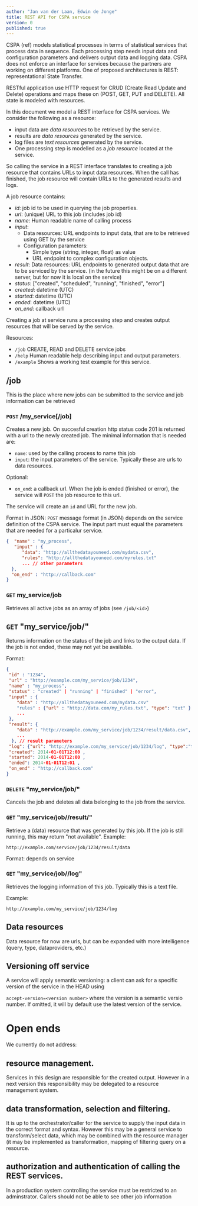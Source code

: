 ```yaml
---
author: "Jan van der Laan, Edwin de Jonge"
title: REST API for CSPA service
version: 0
published: true
---
```


CSPA (ref) models statistical processes in terms of statistical services that process data in sequence. Each processing step needs input data and configuration parameters and delivers output data and logging data. CSPA does not enforce an interface for services because the partners are working on different platforms. One of proposed architectures is REST: representational State Transfer. 

RESTful application use HTTP request for CRUD (Create Read Update and Delete) operations and maps these on (POST, GET, PUT and DELETE). All state is modeled with resources.

In this document we model a REST interface for CSPA services.
We consider the following as a resource:

- input data are *data resources* to be retrieved by the service.
- results are *data resources* generated by the service.
- log files are *text resources* generated by the service.
- One processing step is modelled as a *job resource* located at the service.

So calling the service in a REST interface translates to creating a job resource that contains URLs to input data resources. When the call has finished, the job resource will contain URLs to the generated results and logs.

A job resource contains:
- *id*: job id to be used in querying the job properties.
- *url*: (unique) URL to this job (includes job id)
- *name*: Human readable name of calling process
- *input*:
	- Data resources: URL endpoints to input data, that are to be retrieved using GET by 
	the service
	- Configuration parameters: 
    	- Simple type (string, integer, float) as value
  		- URL endpoint to complex configuration objects.
- *result*:
	Data resources: URL endpoints to generated output data that are to be serviced by the service. (in the future this might be on a different server, but for now it is local on the service)
- *status*: ["created", "scheduled", "running", "finished", "error"]
- *created*: datetime (UTC)
- *started*: datetime (UTC)
- *ended*: datetime (UTC)
- *on_end*: callback url

Creating a job at service runs a processing step and creates output resources that will be served by the service.

Resources:
- `/job`
	CREATE, READ and DELETE service jobs
- `/help`
	Human readable help describing input and output parameters.
- `/example`
    Shows a working test example for this service.
    
## /job

This is the place where new jobs can be submitted to the service and job information can be retrieved

### `POST` /my_service[/job]

Creates a new job. On succesful creation http status code 201 is returned with a url to the newly created job.
The minimal information that is needed are:
- `name`: used by the calling process to name this job
- `input`: the input parameters of the service. Typically these are urls to data resources.

Optional:
- `on_end`: a callback url. When the job is ended (finished or error), the service will `POST` the job resource to this url.

The service will create an `id` and URL for the new job.

Format in JSON:
`POST` message format (in JSON) depends on the service definition of the CSPA service. The input part must equal the parameters that are needed for a particalur service.
```json
{  "name" : "my_process",
   "input" : {
      "data": "http://allthedatayouneed.com/mydata.csv",
      "rules": "http://allthedatayouneed.com/myrules.txt" 
      ... // other parameters
  },
  "on_end" : "http://callback.com"
}
```

### `GET` my_service/job

Retrieves all active jobs as an array of jobs (see `/job/<id>`)

## `GET` "my_service/job/<id>"

Returns information on the status of the job and links to the output data.
If the job is not ended, these may not yet be available.

Format:
```json
{
 "id" : "1234",
 "url" : "http://example.com/my_service/job/1234",
 "name" : "my_process",
 "status" : "created" | "running" | "finished" | "error",
 "input" : {
    "data" : "http://allthedatayouneed.com/mydata.csv"
    "rules" : {"url" : "http://data.com/my_rules.txt", "type": "txt" }
    ...
 }, 
 "result": {
    "data" : "http://example.com/my_service/job/1234/result/data.csv",
    ...
  }, // result parameters
 "log": {"url": "http://example.com/my_service/job/1234/log", "type":"text"},
 "created": 2014-01-01T12:00 ,
 "started": 2014-01-01T12:00 ,
 "ended": 2014-01-01T12:01 ,
 "on_end" : "http://callback.com"
}
```

### `DELETE` "my_service/job/<id>"

Cancels the job and deletes all data belonging to the job from the service. 


### `GET` "my_service/job/<id>/result/<param>"

Retrieve a (data) resource that was generated by this job. If the job is still running, this may return "not available".
Example:
```
http://example.com/service/job/1234/result/data
```

Format: depends on service

### `GET` "my_service/job/<id>/log"

Retrieves the logging information of this job. Typically this is a text file.

Example:
```
http://example.com/my_service/job/1234/log
```


## Data resources

Data resource for now are urls, but can be expanded with more intelligence (query, type, dataproviders, etc.)

## Versioning off service

A service will apply semantic versioning: a client can ask for a specific version of the service in the HEAD using

`accept-version=<version number>`  where the version is a semantic versio number. If omitted, it will by default use the latest version of the service.

# Open ends

We currently do not address:

## resource management. 

Services in this design are responsible for the created output. However in a next version this responsibility may be delegated to a resource management system.

## data transformation, selection and filtering.
It is up to the orchestrator/caller for the service to supply the input data in the correct format and syntax. 
However this may be a general service to transform/select data, which may be combined with the resource manager (it may be implemented as transformation, mapping of filtering query on a resource.

## authorization and authentication of calling the REST services.
In a production system controlling the service must be restricted to an adminstrator. Callers should not be able to see other job information

